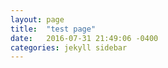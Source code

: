 ```yaml
---
layout: page
title:  "test page"
date:   2016-07-31 21:49:06 -0400
categories: jekyll sidebar
---
```

